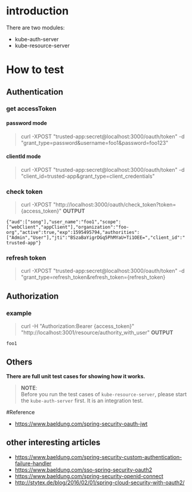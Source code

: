 # introduction
There are two modules:
- kube-auth-server
- kube-resource-server

# How to test
## Authentication 
### get accessToken 
#### password mode
> curl -XPOST "trusted-app:secret@localhost:3000/oauth/token" -d "grant_type=password&username=foo1&password=foo123"

#### clientId mode
> curl -XPOST "trusted-app:secret@localhost:3000/oauth/token" -d "client_id=trusted-app&grant_type=client_credentials"
  
### check token
> curl -XPOST  "http://localhost:3000/oauth/check_token?token={access_token}"
**OUTPUT**
```text
{"aud":["song"],"user_name":"foo1","scope":["webClient","appClient"],"organization":"foo-org","active":true,"exp":1595495794,"authorities":["Admin","User"],"jti":"BSzaBaYigrDGq5PhMYaU+Ti1OEE=","client_id":"
trusted-app"}
```

### refresh token
> curl  -XPOST "trusted-app:secret@localhost:3000/oauth/token" -d "grant_type=refresh_token&refresh_token={refresh_token}

## Authorization
### example
> curl -H "Authorization:Bearer {access_token}" "http://localhost:3001/resource/authority_with_user"
**OUTPUT**
```text
foo1
```

## Others
**There are full unit test cases for showing how it works.**
> **NOTE**:<br>
Before you run the test cases of `kube-resource-server`, please start the `kube-auth-server` first. 
It is an integration test.

#Reference
- https://www.baeldung.com/spring-security-oauth-jwt
## other interesting articles
- https://www.baeldung.com/spring-security-custom-authentication-failure-handler
- https://www.baeldung.com/sso-spring-security-oauth2
- https://www.baeldung.com/spring-security-openid-connect
- http://stytex.de/blog/2016/02/01/spring-cloud-security-with-oauth2/




